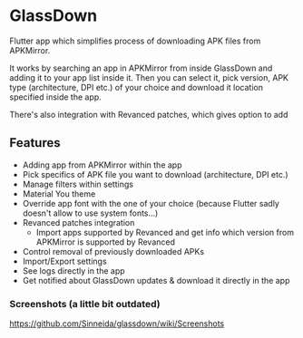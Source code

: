 # GlassDown

Flutter app which simplifies process of downloading APK files from APKMirror.

It works by searching an app in APKMirror from inside GlassDown and adding it to your app list inside it. Then you can select it, pick version, APK type (architecture, DPI etc.) of your choice and download it location specified inside the app.

There's also integration with Revanced patches, which gives option to add 

## Features
- Adding app from APKMirror within the app
- Pick specifics of APK file you want to download (architecture, DPI etc.)
- Manage filters within settings
- Material You theme
- Override app font with the one of your choice (because Flutter sadly doesn't allow to use system fonts...)
- Revanced patches integration
  - Import apps supported by Revanced and get info which version from APKMirror is supported by Revanced
- Control removal of previously downloaded APKs
- Import/Export settings
- See logs directly in the app
- Get notified about GlassDown updates & download it directly in the app

### Screenshots (a little bit outdated)
https://github.com/Sinneida/glassdown/wiki/Screenshots 